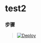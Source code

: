 # test2



### 步骤

> [![Deploy](https://www.herokucdn.com/deploy/button.png)](https://dashboard.heroku.com/new?template=https://github.com/smailldev-git/test02/tree/vless)

